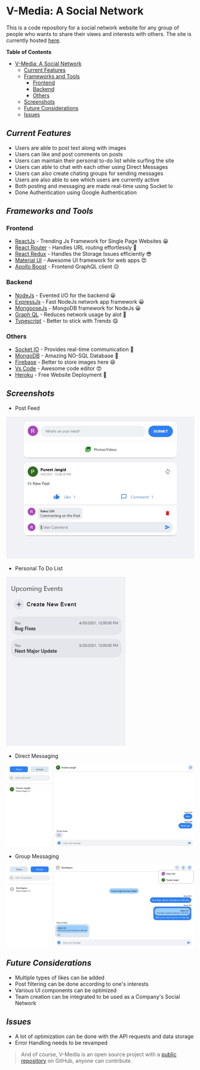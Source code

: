# V-Media: A Social Network

This is a code repository for a social network website for any group of people who wants to share their views and interests with others. The site is currently hosted [here](https://v-media.herokuapp.com).

**Table of Contents**  

- [V-Media: A Social Network](#v-media-a-social-network)
  - [Current Features](#current-features)
  - [Frameworks and Tools](#frameworks-and-tools)
    - [Frontend](#frontend)
    - [Backend](#backend)
    - [Others](#others)
  - [Screenshots](#screenshots)
  - [Future Considerations](#future-considerations)
  - [Issues](#issues)

## _Current Features_

- Users are able to post text along with images
- Users can like and post comments on posts  
- Users can maintain their personal to-do list while surfing the site
- Users can able to chat with each other using Direct Messages
- Users can also create chating groups for sending messages
- Users are also able to see which users are currently active
- Both posting and messaging are made real-time using Socket Io
- Done Authentication using Google Authentication

## _Frameworks and Tools_

### Frontend

- [ReactJs] - Trending Js Framework for Single Page Websites 😀
- [React Router] - Handles URL routing effortlessly 🤔
- [React Redux] - Handles the Storage Issues efficiently 😎
- [Material UI] - Awesome UI framework for web apps 😍
- [Apollo Boost] - Frontend GraphQL client 😥

### Backend

- [NodeJs] - Evented I/O for the backend 😀
- [ExpressJs] - Fast NodeJs network app framework 😀
- [MongooseJs] - MongoDB framework for NodeJs 😀
- [Graph QL] - Reduces network usage by alot 🤩
- [Typescript] - Better to stick with Trends 😋

### Others

- [Socket IO] - Provides real-time communication 🤯
- [MongoDB] - Amazing NO-SQL Database 😤
- [Firebase] - Better to store images here 😆
- [Vs Code] - Awesome code editor 😍
- [Heroku] - Free Website Deployment 🙂

## _Screenshots_

* Post Feed
 
![Post Feed](/Screenshots/Feed.jpg "Post Feed")

* Personal To Do List

![To Do List](/Screenshots/todo.jpg "To Do List")

* Direct Messaging

![Direct Messaging](/Screenshots/direct.jpg "Direct Messaging")

* Group Messaging

![Group Messaging](/Screenshots/group.jpg "Group Messaging")

## _Future Considerations_

- Multiple types of likes can be added
- Post filtering can be done according to one's interests
- Various UI components can be optimized
- Team creation can be integrated to be used as a Company's Social Network

## _Issues_

- A lot of optimization can be done with the API requests and data storage
- Error Handling needs to be revamped 

> And of course, V-Media is an open source project with a [public repository] on GitHub, anyone can contribute.

[//]: #
   [ReactJs]: <https://reactjs.org/>
   [React Router]: <https://www.javatpoint.com/react-router>
   [React Redux]: <https://react-redux.js.org/>
   [Material UI]: <https://material-ui.com/>
   [Apollo Boost]: <https://www.apollographql.com/>
   [NodeJs]: <http://nodejs.org>
   [ExpressJs]: <http://expressjs.com>
   [MongooseJs]: <https://mongoosejs.com/>
   [Graph QL]: <https://graphql.org/>
   [Typescript]: <https://www.typescriptlang.org/>
   [Socket IO]: <https://socket.io/>
   [MongoDB]: <https://www.mongodb.com/>
   [Firebase]: <https://firebase.google.com/>
   [Vs Code]: <https://code.visualstudio.com/>
   [Heroku]: <https://www.heroku.com>
   [public repository]: <https://github.com/Rahulk990/V-Media>

